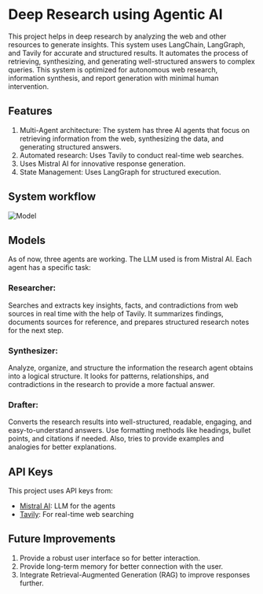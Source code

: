 # Deep Research using Agentic AI
This project helps in deep research by analyzing the web and other resources to generate insights. This system uses LangChain, LangGraph, and Tavily for accurate and structured results. It automates the process of retrieving, synthesizing, and generating well-structured answers to complex queries. This system is optimized for autonomous web research, information synthesis, and report generation with minimal human intervention.

## Features
1. Multi-Agent architecture: The system has three AI agents that focus on retrieving information from the web, synthesizing the data, and generating structured answers.
2. Automated research: Uses Tavily to conduct real-time web searches.
3. Uses Mistral AI for innovative response generation.
4. State Management: Uses LangGraph for structured execution.

## System workflow
![Model](https://github.com/user-attachments/assets/c3222cac-bed9-4958-98a8-339c955be33e)


## Models
As of now, three agents are working. The LLM used is from Mistral AI. Each agent has a specific task:
### Researcher:
Searches and extracts key insights, facts, and contradictions from web sources in real time with the help of Tavily. It summarizes findings, documents sources for reference, and 
prepares structured research notes for the next step.
### Synthesizer:
Analyze, organize, and structure the information the research agent obtains into a logical structure. It looks for patterns, relationships, and contradictions in the research to provide a more factual answer.
### Drafter: 
Converts the research results into well-structured, readable, engaging, and easy-to-understand answers. Use formatting methods like headings, bullet points, and citations if needed. Also, tries to provide examples and analogies for better explanations.

## API Keys
This project uses API keys from:
* [Mistral AI](https://mistral.ai/): LLM for the agents
* [Tavily](https://tavily.com/): For real-time web searching

## Future Improvements
1. Provide a robust user interface so for better interaction.
2. Provide long-term memory for better connection with the user.
3. Integrate Retrieval-Augmented Generation (RAG) to improve responses further.

